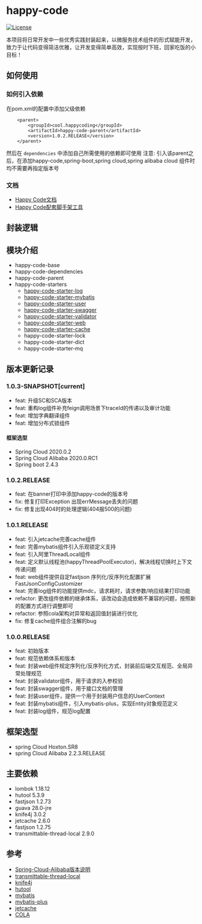 # happy-code
[![License](https://img.shields.io/badge/license-Apache%202-4EB1BA.svg)](https://www.apache.org/licenses/LICENSE-2.0.html)

本项目将日常开发中一些优秀实践封装起来，以微服务技术组件的形式赋能开发，致力于让代码变得简洁优雅，让开发变得简单高效，实现按时下班，回家吃饭的小目标！

## 如何使用
### 如何引入依赖
在pom.xml的配置中添加父级依赖
```
    <parent>
        <groupId>cool.happycoding</groupId>
        <artifactId>happy-code-parent</artifactId>
        <version>1.0.2.RELEASE</version>
    </parent>
```
然后在 `dependencies` 中添加自己所需使用的依赖即可使用
注意: 引入该parent之后，在添加happy-code,spring-boot,spring cloud,spring alibaba cloud 组件时均不需要再指定版本号

### 文档
- [Happy Code文档](http://www.happycoding.cool)
- [Happy Code配套脚手架工具](http://www.happycoding.cool/bootstrap/)

## 封装逻辑

## 模块介绍
- happy-code-base
- happy-code-dependencies
- happy-code-parent
- happy-code-starters
    - [happy-code-starter-log](happy-code-starters/happy-code-starter-log/README.md)
    - [happy-code-starter-mybatis](happy-code-starters/happy-code-starter-mybatis/README.md)
    - [happy-code-starter-user](happy-code-starters/happy-code-starter-user/README.md)
    - [happy-code-starter-swagger](happy-code-starters/happy-code-starter-swagger/README.md)
    - [happy-code-starter-validator](happy-code-starters/happy-code-starter-validator/README.md)
    - [happy-code-starter-web](happy-code-starters/happy-code-starter-web/README.md)
    - [happy-code-starter-cache](happy-code-starters/happy-code-starter-cache/README.md)
    - happy-code-starter-lock
    - happy-code-starter-dict
    - happy-code-starter-mq

## 版本更新记录

### 1.0.3-SNAPSHOT[current]
- feat: 升级SC和SCA版本
- feat: 重构log组件补充feign调用场景下traceId的传递以及审计功能
- feat: 增加字典翻译组件
- feat: 增加分布式锁组件

#### 框架选型
- Spring Cloud 2020.0.2
- Spring Cloud Alibaba 2020.0.RC1
- Spring boot 2.4.3

### 1.0.2.RELEASE
- feat: 在banner打印中添加happy-code的版本号
- fix: 修复打印Exception 出现errMessage丢失的问题
- fix: 修复出现404时的处理逻辑(404报500的问题)

### 1.0.1.RELEASE
- feat: 引入jetcache完善cache组件
- feat: 完善mybatis组件引入乐观锁定义支持
- feat: 引入阿里ThreadLocal组件
- feat: 定义默认线程池(happyThreadPoolExecutor)，解决线程切换时上下文传递问题
- feat: web组件提供自定fastjson 序列化/反序列化配置扩展FastJsonConfigCustomizer
- feat: 完善log组件的功能提供mdc，请求耗时，请求参数/响应结果打印功能
- refactor: 更改组件依赖的继承体系，该改动会造成依赖不兼容的问题，按照新的配置方式进行调整即可
- refactor: 参照cola架构对异常和返回值封装进行优化
- fix: 修复cache组件组合注解的bug

### 1.0.0.RELEASE 
- feat: 初始版本
- feat: 规范依赖体系和版本
- feat: 封装web组件规定序列化/反序列化方式，封装前后端交互规范、全局异常处理规范
- feat: 封装validator组件，用于请求的入参校验
- feat: 封装swagger组件，用于接口文档的管理
- feat: 封装user组件，提供一个用于封装用户信息的UserContext
- feat: 封装mybatis组件，引入mybatis-plus，实现Entity对象规范定义
- feat: 封装log组件，规范log配置

## 框架选型
- spring Cloud Hoxton.SR8
- spring Cloud Alibaba 2.2.3.RELEASE

## 主要依赖
- lombok 1.18.12
- hutool 5.3.9
- fastjson 1.2.73
- guava 28.0-jre
- knife4j 3.0.2
- jetcache 2.6.0
- fastjson 1.2.75
- transmittable-thread-local 2.9.0

## 参考
- [Spring-Cloud-Alibaba版本说明](https://github.com/alibaba/spring-cloud-alibaba/wiki/%E7%89%88%E6%9C%AC%E8%AF%B4%E6%98%8E)
- [transmittable-thread-local](https://github.com/alibaba/transmittable-thread-local)
- [knife4j](https://gitee.com/xiaoym/knife4j)
- [hutool](https://hutool.cn/)
- [mybatis](https://mybatis.org/mybatis-3/zh/index.html)
- [mybatis-plus](https://baomidou.com/guide/#%E7%89%B9%E6%80%A7)
- [jetcache](https://github.com/alibaba/jetcache/wiki/Home_CN)
- [COLA](https://github.com/alibaba/COLA)